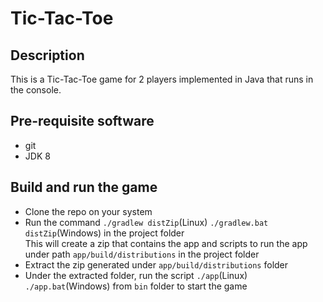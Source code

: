 # Tic-Tac-Toe

## Description

This is a Tic-Tac-Toe game for 2 players implemented in Java that runs in the console.

## Pre-requisite software

- git
- JDK 8

## Build and run the game

- Clone the repo on your system
- Run the command `./gradlew distZip`(Linux) `./gradlew.bat distZip`(Windows) in the project folder  
  This will create a zip that contains the app and scripts to run the app under path `app/build/distributions` in the project folder
- Extract the zip generated under `app/build/distributions` folder
- Under the extracted folder, run the script `./app`(Linux) `./app.bat`(Windows) from `bin` folder to start the game